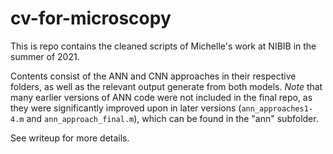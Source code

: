 # cv-for-microscopy

This is repo contains the cleaned scripts of Michelle's work at NIBIB in the summer of 2021. 

Contents consist of the ANN and CNN approaches in their respective folders, as well as the relevant output generate from both models. 
*Note* that many earlier versions of ANN code were not included in the final repo, as they were significantly improved upon in later versions (```ann_approaches1-4.m``` and ```ann_approach_final.m```), which can be found in the "ann" subfolder.

See writeup for more details.
